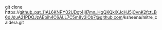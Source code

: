 git clone https://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@github.com/ksheena/mitre_caldera.git
